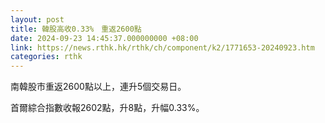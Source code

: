 ```yaml
---
layout: post
title: 韓股高收0.33%　重返2600點
date: 2024-09-23 14:45:37.000000000 +08:00
link: https://news.rthk.hk/rthk/ch/component/k2/1771653-20240923.htm
categories: rthk
---
```


南韓股市重返2600點以上，連升5個交易日。

首爾綜合指數收報2602點，升8點，升幅0.33%。

